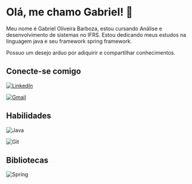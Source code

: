 
# Olá, me chamo Gabriel! 👋

Meu nome é Gabriel Oliveira Barboza, estou cursando Análise e desenvolvimento de sistemas no IFRS. Estou dedicando meus estudos na linguagem java e seu framework spring framework.

Possuo um desejo arduo por adiquirir e compartilhar conhecimentos.

## Conecte-se comigo

[![LinkedIn](https://img.shields.io/badge/linkedin-%230077B5.svg?style=for-the-badge&logo=linkedin&logoColor=white)](https://www.linkedin.com/in/gabriel-oliveira-barboza-93653226a/) 

[![Gmail](https://img.shields.io/badge/Gmail-D14836?style=for-the-badge&logo=gmail&logoColor=white)](gabriel.personalti@gmail.com)

## Habilidades 

![Java](https://img.shields.io/badge/java-%23ED8B00.svg?style=for-the-badge&logo=openjdk&logoColor=white)

![Git](https://img.shields.io/badge/git-%23F05033.svg?style=for-the-badge&logo=git&logoColor=white)

## Bibliotecas

![Spring](https://img.shields.io/badge/spring-%236DB33F.svg?style=for-the-badge&logo=spring&logoColor=white)





